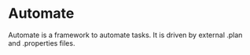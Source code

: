 Automate
========

Automate is a framework to automate tasks.
It is driven by external .plan and .properties files.


